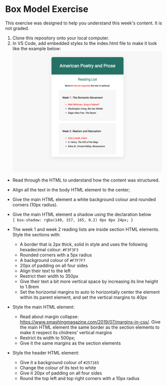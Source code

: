 # Box Model Exercise
This exercise was designed to help you understand this week's content. It is not graded.
1. Clone this repository onto your local computer.
2. In VS Code, add embedded styles to the index.html file to make it look like the example below: 
![image](images/example.png)<br/>

  * Read through the HTML to understand how the content was structured.
  * Align all the text in the body HTML element to the center;
  * Give the main HTML element a white background colour and rounded corners (10px radius).
  * Give the main HTML element a shadow using the declaration below <br/>
`{ box-shadow: rgba(149, 157, 165, 0.2) 0px 8px 24px; }`
  * The week 1 and week 2 reading lists are inside section HTML elements. Style the sections with:
      * A border that is 2px thick, solid in style and uses the following hexadecimal colour: `#F3F3F3`
      * Rounded corners with a 5px radius
      * A background colour of `#F7F7F7`
      * 20px of padding on all four sides
      * Align their text to the left
      * Restrict their width to 350px
      * Give their text a bit more vertical space by increasing its line height to 1.8rem
      * Set the horizontal margins to auto to horizontally center the element within its parent element, and set the vertical margins to 40px  

   * Style the main HTML element:
      * Read about margin collapse: https://www.smashingmagazine.com/2019/07/margins-in-css/. Give the main HTML element the same border as the section elements to make it respect its chidrens' vertical margins
      * Restrict its width to 500px;
      * Give it the same margins as the section elements

   * Style the header HTML element:
      * Give it a background colour of `#257165`
      * Change the colour of its text to white
      * Give it 20px of padding on all four sides
      * Round the top left and top right corners with a 10px radius
